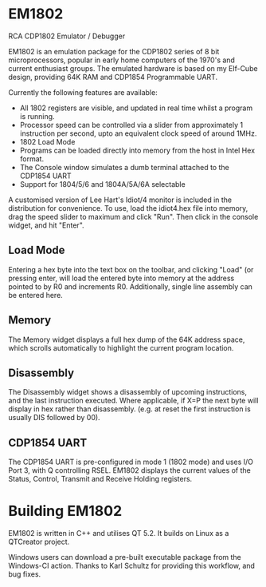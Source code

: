 # EM1802
RCA CDP1802 Emulator / Debugger

EM1802 is an emulation package for the CDP1802 series of 8 bit microprocessors, popular in early home computers of the 1970's and current
enthusiast groups. The emulated hardware is based on my Elf-Cube design, providing 64K RAM and CDP1854 Programmable UART.

Currently the following features are available:

- All 1802 registers are visible, and updated in real time whilst a program is running.
- Processor speed can be controlled via a slider from approximately 1 instruction per second, upto an equivalent clock speed of around 1MHz.
- 1802 Load Mode
- Programs can be loaded directly into memory from the host in Intel Hex format.
- The Console window simulates a dumb terminal attached to the CDP1854 UART
- Support for 1804/5/6 and 1804A/5A/6A selectable

A customised version of Lee Hart's Idiot/4 monitor is included in the distribution for convenience. To use, load the idiot4.hex file into
memory, drag the speed slider to maximum and click "Run". Then click in the console widget, and hit "Enter".

## Load Mode

Entering a hex byte into the text box on the toolbar, and clicking "Load" (or pressing enter, will load the entered byte into 
memory at the address pointed to by R0 and increments R0. Additionally, single line assembly can be entered here.

## Memory

The Memory widget displays a full hex dump of the 64K address space, which scrolls automatically to highlight the current program location.

## Disassembly

The Disassembly widget shows a disassembly of upcoming instructions, and the last instruction executed. Where applicable, if X=P  the next 
byte will display in hex rather than disassembly. (e.g. at reset the first instruction is usually DIS followed by 00).

## CDP1854 UART

The CDP1854 UART is pre-configured in mode 1 (1802 mode) and uses I/O Port 3, with Q controlling RSEL. EM1802 displays the current values 
of the Status, Control, Transmit and Receive Holding registers.

# Building EM1802

EM1802 is written in C++ and utilises QT 5.2. It builds on Linux as a QTCreator project.

Windows users can download a pre-built executable package from the Windows-CI action. Thanks to Karl Schultz for providing this workflow, 
and bug fixes.
